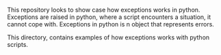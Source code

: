 This repository looks to show case how exceptions works in python. Exceptions are raised in python, where a script encounters a situation, it cannot cope with. Exceptions in python is n object that represents errors.

This directory, contains examples of how exceptions works with python scripts.
